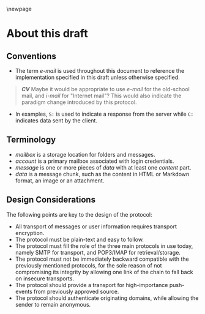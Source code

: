 \newpage 

# About this draft

## Conventions

 * The term *e-mail* is used throughout this document to reference the implementation specified in this draft unless otherwise specified.

> ***CV*** Maybe it would be appropriate to use *e-mail* for the old-school mail, and *i-mail* for "Internet mail"? This would also indicate the paradigm change introduced by this protocol.

 * In examples, `S:` is used to indicate a response from the server while `C:` indicates data sent by the client.

## Terminology

 * *mailbox* is a storage location for folders and messages.
 * *account* is a primary mailbox associated with login credentials.
 * *message* is one or more pieces of *data* with at least one *content* part.
 * *data* is a message chunk, such as the content in HTML or Markdown format, an image or an attachment.

## Design Considerations

The following points are key to the design of the protocol:

 * All transport of messages or user information requires transport encryption.
 * The protocol must be plain-text and easy to follow.
 * The protocol must fill the role of the three main protocols in use today,
   namely SMTP for transport, and POP3/IMAP for retrieval/storage.
 * The protocol must not be immediately backward compatible with the previously
   mentioned protocols, for the sole reason of not compromising its integrity by
   allowing one link of the chain to fall back on insecure transports.
 * The protocol should provide a transport for high-importance push-events from
   previously approved source.
 * The protocol should authenticate originating domains, while allowing the sender
   to remain anonymous.

